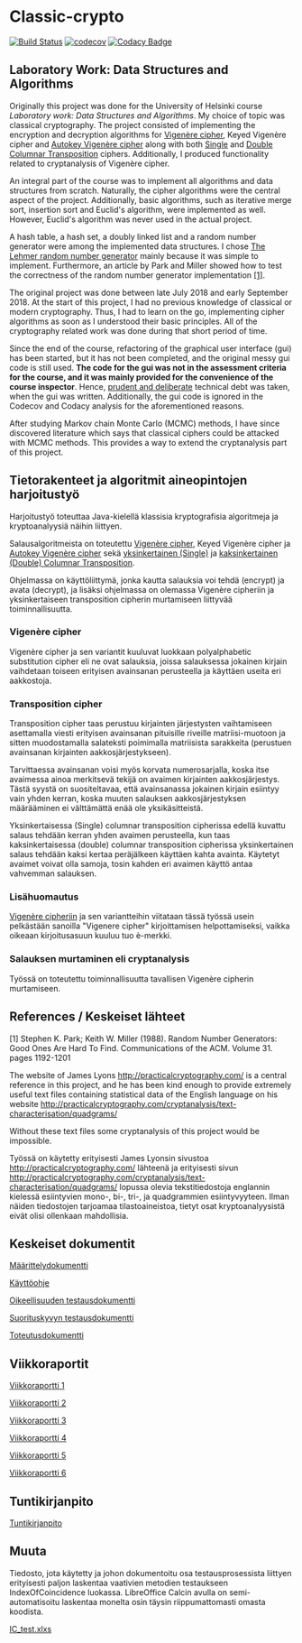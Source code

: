 # Classic-crypto

[![Build Status](https://travis-ci.com/Jsos17/Classic-crypto.svg?branch=master)](https://travis-ci.com/Jsos17/Classic-crypto) [![codecov](https://codecov.io/gh/Jsos17/Classic-crypto/branch/master/graph/badge.svg)](https://codecov.io/gh/Jsos17/Classic-crypto) [![Codacy Badge](https://api.codacy.com/project/badge/Grade/8cb108b3e6294ef58af41c669d1539b7)](https://www.codacy.com/app/Jsos17/Classic-crypto?utm_source=github.com&amp;utm_medium=referral&amp;utm_content=Jsos17/Classic-crypto&amp;utm_campaign=Badge_Grade)

## Laboratory Work: Data Structures and Algorithms

Originally this project was done for the University of Helsinki course *Laboratory work: Data Structures and Algorithms*. My choice of topic was classical cryptography. The project consisted of implementing the encryption and decryption algorithms for [Vigenère cipher](https://en.wikipedia.org/wiki/Vigen%C3%A8re_cipher), Keyed Vigenère cipher and [Autokey Vigenère cipher](https://en.wikipedia.org/wiki/Autokey_cipher) along with both [Single](https://en.wikipedia.org/wiki/Transposition_cipher#Columnar_transposition) and [Double Columnar Transposition](https://en.wikipedia.org/wiki/Transposition_cipher#Double_transposition) ciphers. Additionally, I produced functionality related to cryptanalysis of Vigenère cipher.

An integral part of the course was to implement all algorithms and data structures from scratch. Naturally, the cipher algorithms were the central aspect of the project. Additionally, basic algorithms, such as iterative merge sort, insertion sort and Euclid's algorithm, were implemented as well. However, Euclid's algorithm was never used in the actual project. 

A hash table, a hash set, a doubly linked list and a random number generator were among the implemented data structures. I chose [The Lehmer random number generator](https://en.wikipedia.org/wiki/Lehmer_random_number_generator) mainly because it was simple to implement. Furthermore, an article by Park and Miller showed how to test the correctness of the random number generator implementation [[1]](#1).

The original project was done between late July 2018 and early September 2018. At the start of this project, I had no previous knowledge  of classical or modern cryptography. Thus, I had to learn on the go, implementing cipher algorithms as soon as I understood their basic principles. All of the cryptography related work was done during that short period of time.

Since the end of the course, refactoring of the graphical user interface (gui) has been started, but it has not been completed, and the original messy gui code is still used. **The code for the gui was not in the assessment criteria for the course, and it was mainly provided for the convenience of the course inspector**. Hence, [prudent and deliberate](https://martinfowler.com/bliki/TechnicalDebtQuadrant.html) technical debt was taken, when the gui was written. Additionally, the gui code is ignored in the Codecov and Codacy analysis for the aforementioned reasons.

After studying Markov chain Monte Carlo (MCMC) methods, I have since discovered literature which says that classical ciphers could be attacked with MCMC methods. This provides a way to extend the cryptanalysis part of this project.

## Tietorakenteet ja algoritmit aineopintojen harjoitustyö

Harjoitustyö toteuttaa Java-kielellä klassisia kryptografisia algoritmeja ja kryptoanalyysiä näihin liittyen.

Salausalgoritmeista on toteutettu [Vigenère cipher](https://en.wikipedia.org/wiki/Vigen%C3%A8re_cipher), Keyed Vigenère cipher ja [Autokey Vigenère cipher](https://en.wikipedia.org/wiki/Autokey_cipher) sekä [yksinkertainen (Single)](https://en.wikipedia.org/wiki/Transposition_cipher#Columnar_transposition) ja [kaksinkertainen (Double) Columnar Transposition](https://en.wikipedia.org/wiki/Transposition_cipher#Double_transposition).

Ohjelmassa on käyttöliittymä, jonka kautta salauksia voi tehdä (encrypt) ja avata (decrypt), ja lisäksi ohjelmassa on olemassa Vigenère cipheriin ja yksinkertaiseen transposition cipherin murtamiseen liittyvää toiminnallisuutta.

### Vigenère cipher

Vigenère cipher ja sen variantit kuuluvat luokkaan polyalphabetic substitution cipher eli ne ovat salauksia, joissa salauksessa jokainen kirjain vaihdetaan toiseen erityisen avainsanan perusteella ja käyttäen useita eri aakkostoja.

### Transposition cipher

Transposition cipher taas perustuu kirjainten järjestysten vaihtamiseen asettamalla viesti erityisen avainsanan pituisille riveille matriisi-muotoon ja sitten muodostamalla salateksti poimimalla matriisista sarakkeita (perustuen avainsanan kirjainten aakkosjärjestykseen). 

Tarvittaessa avainsanan voisi myös korvata numerosarjalla, koska itse avaimessa ainoa merkitsevä tekijä on avaimen kirjainten aakkosjärjestys. Tästä syystä on suositeltavaa, että avainsanassa jokainen kirjain esiintyy vain yhden kerran, koska muuten salauksen aakkosjärjestyksen määrääminen ei välttämättä enää ole yksikäsitteistä.

Yksinkertaisessa (Single) columnar transposition cipherissa edellä kuvattu salaus tehdään kerran yhden avaimen perusteella, kun taas kaksinkertaisessa (double) columnar transposition cipherissa yksinkertainen salaus tehdään kaksi kertaa peräjälkeen käyttäen kahta avainta. Käytetyt avaimet voivat olla samoja, tosin kahden eri avaimen käyttö antaa vahvemman salauksen.

### Lisähuomautus

[Vigenère cipheriin](https://en.wikipedia.org/wiki/Vigen%C3%A8re_cipher) ja sen variantteihin viitataan tässä työssä usein pelkästään sanoilla "Vigenere cipher" kirjoittamisen helpottamiseksi, vaikka oikeaan kirjoitusasuun kuuluu tuo è-merkki.

### Salauksen murtaminen eli cryptanalysis

Työssä on toteutettu toiminnallisuutta tavallisen Vigenère cipherin murtamiseen.

## References / Keskeiset lähteet

<a id="1">[1]</a> 
Stephen K. Park; Keith W. Miller (1988). Random Number Generators: Good Ones Are Hard To Find. Communications of the ACM. Volume 31. pages 1192-1201

The website of James Lyons http://practicalcryptography.com/ is a central reference in this project, and he has been kind enough to provide extremely useful text files containing statistical data of the English language on his website http://practicalcryptography.com/cryptanalysis/text-characterisation/quadgrams/

Without these text files some cryptanalysis of this project would be impossible.

Työssä on käytetty erityisesti James Lyonsin sivustoa http://practicalcryptography.com/ lähteenä ja erityisesti sivun http://practicalcryptography.com/cryptanalysis/text-characterisation/quadgrams/ lopussa olevia tekstitiedostoja englannin kielessä esiintyvien mono-, bi-, tri-, ja quadgrammien esiintyvyyteen. Ilman näiden tiedostojen tarjoamaa tilastoaineistoa, tietyt osat kryptoanalyysistä eivät olisi ollenkaan mahdollisia.

## Keskeiset dokumentit

[Määrittelydokumentti](https://github.com/Jsos17/Classic-crypto/blob/master/documentation/Maarittelydokumentti.md)

[Käyttöohje](https://github.com/Jsos17/Classic-crypto/blob/master/documentation/Kaytto-ohje.md)

[Oikeellisuuden testausdokumentti](https://github.com/Jsos17/Classic-crypto/blob/master/documentation/Oikeellisuus-testausdokumentti.md)

[Suorituskyvyn testausdokumentti](https://github.com/Jsos17/Classic-crypto/blob/master/documentation/Suorituskyky-testausdokumentti.md)

[Toteutusdokumentti](https://github.com/Jsos17/Classic-crypto/blob/master/documentation/Toteutusdokumentti.md)

## Viikkoraportit

[Viikkoraportti 1](https://github.com/Jsos17/Classic-crypto/blob/master/documentation/Viikkoraportti-1.md)

[Viikkoraportti 2](https://github.com/Jsos17/Classic-crypto/blob/master/documentation/Viikkoraportti-2.md)

[Viikkoraportti 3](https://github.com/Jsos17/Classic-crypto/blob/master/documentation/Viikkoraportti-3.md)

[Viikkoraportti 4](https://github.com/Jsos17/Classic-crypto/blob/master/documentation/Viikkoraportti-4.md)

[Viikkoraportti 5](https://github.com/Jsos17/Classic-crypto/blob/master/documentation/Viikkoraportti-5.md)

[Viikkoraportti 6](https://github.com/Jsos17/Classic-crypto/blob/master/documentation/Viikkoraportti-6.md)

## Tuntikirjanpito

[Tuntikirjanpito](https://github.com/Jsos17/Classic-crypto/blob/master/documentation/tuntikirjanpito.md)

## Muuta

Tiedosto, jota käytetty ja johon dokumentoitu osa testausprosessista liittyen erityisesti paljon laskentaa vaativien metodien testaukseen IndexOfCoincidence luokassa. LibreOffice Calcin avulla on semi-automatisoitu laskentaa monelta osin täysin riippumattomasti omasta koodista. 

[IC_test.xlxs](https://github.com/Jsos17/Classic-crypto/blob/master/documentation/IC_test.xlsx)
